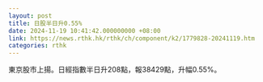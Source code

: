 ```yaml
---
layout: post
title: 日股半日升0.55%
date: 2024-11-19 10:41:42.000000000 +08:00
link: https://news.rthk.hk/rthk/ch/component/k2/1779828-20241119.htm
categories: rthk
---
```


東京股市上揚。日經指數半日升208點，報38429點，升幅0.55%。

